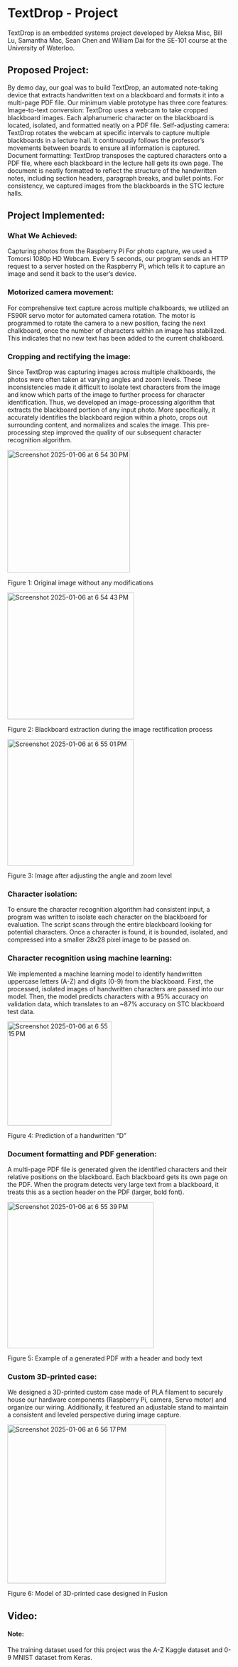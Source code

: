 # TextDrop - Project

TextDrop is an embedded systems project developed by Aleksa Misc, Bill Lu, Samantha Mac, Sean Chen and William Dai for the SE-101 course at the University of Waterloo. 

## Proposed Project:

By demo day, our goal was to build TextDrop, an automated note-taking device that extracts handwritten text on a blackboard and formats it into a multi-page PDF file. Our minimum viable prototype has three core features:
Image-to-text conversion: TextDrop uses a webcam to take cropped blackboard images. Each alphanumeric character on the blackboard is located, isolated, and formatted neatly on a PDF file.
Self-adjusting camera: TextDrop rotates the webcam at specific intervals to capture multiple blackboards in a lecture hall. It continuously follows the professor’s movements between boards to ensure all information is captured.
Document formatting: TextDrop transposes the captured characters onto a PDF file, where each blackboard in the lecture hall gets its own page. The document is neatly formatted to reflect the structure of the handwritten notes, including section headers, paragraph breaks, and bullet points.
For consistency, we captured images from the blackboards in the STC lecture halls.

## Project Implemented:

### What We Achieved:
Capturing photos from the Raspberry Pi
For photo capture, we used a Tomorsi 1080p HD Webcam. Every 5 seconds, our program sends an HTTP request to a server hosted on the Raspberry Pi, which tells it to capture an image and send it back to the user’s device.

### Motorized camera movement:
For comprehensive text capture across multiple chalkboards, we utilized an FS90R servo motor for automated camera rotation. The motor is programmed to rotate the camera to a new position, facing the next chalkboard, once the number of characters within an image has stabilized. This indicates that no new text has been added to the current chalkboard.

### Cropping and rectifying the image:
Since TextDrop was capturing images across multiple chalkboards, the photos were often taken at varying angles and zoom levels. These inconsistencies made it difficult to isolate text characters from the image and know which parts of the image to further process for character identification. Thus, we developed an image-processing algorithm that extracts the blackboard portion of any input photo. More specifically, it accurately identifies the blackboard region within a photo, crops out surrounding content, and normalizes and scales the image. This pre-processing step improved the quality of our subsequent character recognition algorithm.

<img width="276" alt="Screenshot 2025-01-06 at 6 54 30 PM" src="https://github.com/user-attachments/assets/0b3151b8-bd7f-44d9-a50d-b1c103982296" />

Figure 1: Original image without any modifications

<img width="285" alt="Screenshot 2025-01-06 at 6 54 43 PM" src="https://github.com/user-attachments/assets/5ed04dc0-476f-472a-a0c6-190b0c576852" />

Figure 2: Blackboard extraction during the image rectification process

<img width="284" alt="Screenshot 2025-01-06 at 6 55 01 PM" src="https://github.com/user-attachments/assets/c1be3f7c-72fe-4b32-9083-36f66b5d3ef2" />

Figure 3: Image after adjusting the angle and zoom level

### Character isolation:
To ensure the character recognition algorithm had consistent input, a program was written to isolate each character on the blackboard for evaluation. The script scans through the entire blackboard looking for potential characters. Once a character is found, it is bounded, isolated, and compressed into a smaller 28x28 pixel image to be passed on.

### Character recognition using machine learning:
We implemented a machine learning model to identify handwritten uppercase letters (A-Z) and digits (0-9) from the blackboard. First, the processed, isolated images of handwritten characters are passed into our model. Then, the model predicts characters with a 95% accuracy on validation data, which translates to an ~87% accuracy on STC blackboard test data.

<img width="234" alt="Screenshot 2025-01-06 at 6 55 15 PM" src="https://github.com/user-attachments/assets/31c9c994-2406-448e-826d-f4f58cd717d3" />

Figure 4: Prediction of a handwritten “D”

### Document formatting and PDF generation:
A multi-page PDF file is generated given the identified characters and their relative positions on the blackboard. Each blackboard gets its own page on the PDF. When the program detects very large text from a blackboard, it treats this as a section header on the PDF (larger, bold font).

<img width="329" alt="Screenshot 2025-01-06 at 6 55 39 PM" src="https://github.com/user-attachments/assets/3a8bc7c7-1a04-4eaa-b942-fc3d011077c3" />

Figure 5: Example of a generated PDF with a header and body text

### Custom 3D-printed case:
We designed a 3D-printed custom case made of PLA filament to securely house our hardware components (Raspberry Pi, camera, Servo motor) and organize our wiring. Additionally, it featured an adjustable stand to maintain a consistent and leveled perspective during image capture.

<img width="357" alt="Screenshot 2025-01-06 at 6 56 17 PM" src="https://github.com/user-attachments/assets/c02c65d1-6361-41a8-a0ff-68a10d207317" />

Figure 6: Model of 3D-printed case designed in Fusion

## Video:

#### Note:
The training dataset used for this project was the A-Z Kaggle dataset and 0-9 MNIST dataset from Keras.
